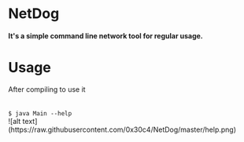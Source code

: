 # NetDog

<h4>It's a simple command line network tool for regular usage.</h4>

# Usage
After compiling to use it 

<code>
$ java Main --help
</code>
![alt text](https://raw.githubusercontent.com/0x30c4/NetDog/master/help.png)

